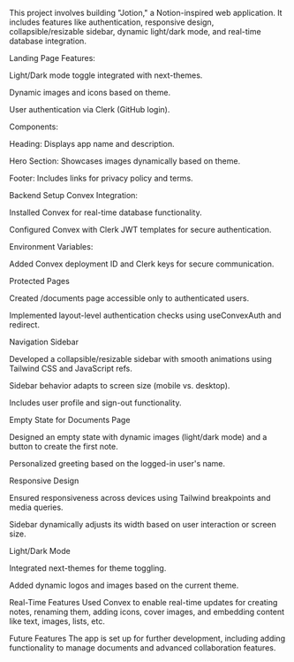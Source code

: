 This project involves building "Jotion," a Notion-inspired web application. It includes features like authentication, responsive design, collapsible/resizable sidebar, dynamic light/dark mode, and real-time database integration.

Landing Page
Features:

Light/Dark mode toggle integrated with next-themes.

Dynamic images and icons based on theme.

User authentication via Clerk (GitHub login).

Components:

Heading: Displays app name and description.

Hero Section: Showcases images dynamically based on theme.

Footer: Includes links for privacy policy and terms.

Backend Setup
Convex Integration:

Installed Convex for real-time database functionality.

Configured Convex with Clerk JWT templates for secure authentication.

Environment Variables:

Added Convex deployment ID and Clerk keys for secure communication.

Protected Pages

Created /documents page accessible only to authenticated users.

Implemented layout-level authentication checks using useConvexAuth and redirect.

Navigation Sidebar

Developed a collapsible/resizable sidebar with smooth animations using Tailwind CSS and JavaScript refs.

Sidebar behavior adapts to screen size (mobile vs. desktop).

Includes user profile and sign-out functionality.

Empty State for Documents Page

Designed an empty state with dynamic images (light/dark mode) and a button to create the first note.

Personalized greeting based on the logged-in user's name.

Responsive Design

Ensured responsiveness across devices using Tailwind breakpoints and media queries.

Sidebar dynamically adjusts its width based on user interaction or screen size.

Light/Dark Mode

Integrated next-themes for theme toggling.

Added dynamic logos and images based on the current theme.

Real-Time Features
Used Convex to enable real-time updates for creating notes, renaming them, adding icons, cover images, and embedding content like text, images, lists, etc.

Future Features
The app is set up for further development, including adding functionality to manage documents and advanced collaboration features.
